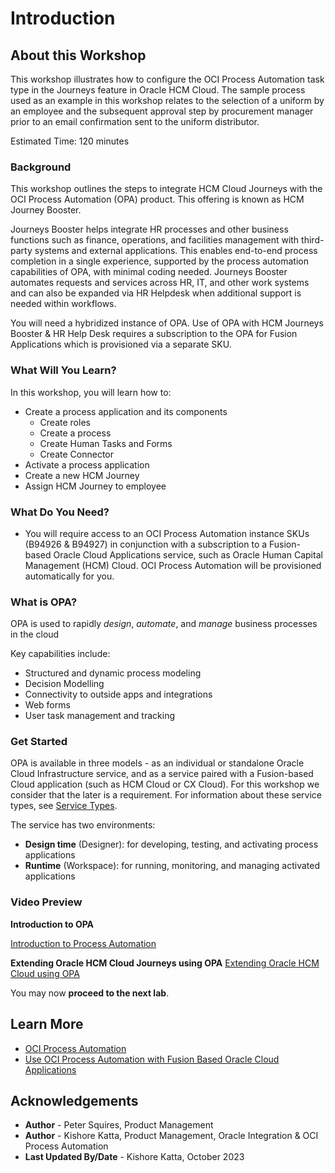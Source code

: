 # Introduction

## About this Workshop

This workshop illustrates how to configure the OCI  Process Automation task type in the Journeys feature in Oracle HCM Cloud. The sample process used as an example in this workshop relates to the selection of a uniform by an employee and the subsequent approval step by procurement manager prior to an email confirmation sent to the uniform distributor.

Estimated Time: 120 minutes

### Background

This workshop outlines the steps to integrate HCM Cloud Journeys with the OCI Process Automation (OPA) product. This offering is known as HCM Journey Booster.

Journeys Booster helps integrate HR processes and other business functions such as finance, operations, and facilities management with third-party systems and external applications. This enables end-to-end process completion in a single experience, supported by the process automation capabilities of OPA, with minimal coding needed. Journeys Booster automates requests and services across HR, IT, and other work systems and can also be expanded via HR Helpdesk when additional support is needed within workflows.

You will need a hybridized instance of OPA. Use of OPA with HCM Journeys Booster & HR Help Desk requires a subscription to the OPA for Fusion Applications which is provisioned via a separate SKU.

### What Will You Learn?

In this workshop, you will learn how to:
- Create a process application and its components
    - Create roles
    - Create a process
    - Create Human Tasks and Forms
    - Create Connector
- Activate a process application
- Create a new HCM Journey
- Assign HCM Journey to employee

### What Do You Need?

* You will require access to an OCI Process Automation instance SKUs (B94926 & B94927) in conjunction with a subscription to a Fusion-based Oracle Cloud Applications service, such as Oracle Human Capital Management (HCM) Cloud. OCI Process Automation will be provisioned automatically for you.

### What is OPA?

OPA is used to rapidly *design*, *automate*, and *manage* business processes in the cloud

Key capabilities include:
  - Structured and dynamic process modeling
  - Decision Modelling
  - Connectivity to outside apps and integrations
  - Web forms
  - User task management and tracking

### Get Started

OPA is available in three models - as an individual or standalone Oracle Cloud Infrastructure service, and as a service paired with a Fusion-based Cloud application (such as HCM Cloud or CX Cloud). For this workshop we consider that the later is a requirement. For information about these service types, see [Service Types](https://www.oracle.com/pls/topic/lookup?ctx=en/cloud/paas/process-automation&id=PRADM-GUID-29821BED-7F66-495A-879C-04688C54454E).

The service has two environments:

  - **Design time** (Designer): for developing, testing, and activating process applications
  - **Runtime** (Workspace): for running, monitoring, and managing activated applications
### Video Preview

  **Introduction to OPA**

  [Introduction to Process Automation](youtube:Zy8ojscCD1g)

  **Extending Oracle HCM Cloud Journeys using OPA**
  [Extending Oracle HCM Cloud using OPA](youtube:UrSVyUs7pZM)

You may now **proceed to the next lab**.

## Learn More

* [OCI Process Automation](https://docs.oracle.com/en/cloud/paas/process-automation/index.html)
* [Use OCI Process Automation with Fusion Based Oracle Cloud Applications](https://docs.oracle.com/en/cloud/paas/process-automation/user-process-automation/process-automation-product-types.html)

## Acknowledgements

* **Author** - Peter Squires, Product Management
* **Author** - Kishore Katta, Product Management, Oracle Integration & OCI Process Automation
* **Last Updated By/Date** - Kishore Katta, October 2023

